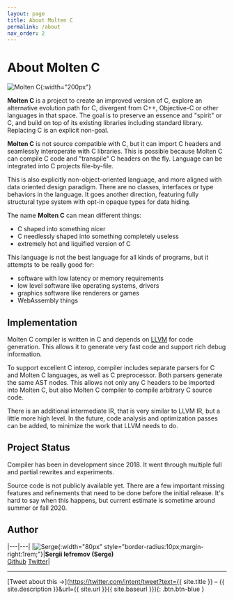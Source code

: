 ```yaml
---
layout: page
title: About Molten C
permalink: /about
nav_order: 2
---
```

# About Molten C

![Molten C]({{site.url}}/logo.svg){:width="200px"}

__Molten C__ is a project to create an improved version of C, explore
an alternative evolution path for C, divergent from C++, Objective-C or other
languages in that space.
The goal is to preserve an essence and "spirit" or C, and build on top of
its existing libraries including standard library. Replacing C is an
explicit non-goal.

__Molten C__ is not source compatible with C,
but it can import C headers and seamlessly interoperate with C libraries. This
is possible because Molten C can compile C code and "transpile" C headers on the fly.
Language can be integrated into C projects file-by-file.

This is also explicitly non-object-oriented language, and more aligned with
data oriented design paradigm.
There are no classes, interfaces or type behaviors in the language. It goes another direction,
featuring fully structural type system with opt-in opaque types for data hiding.

The name __Molten C__ can mean different things:

- C shaped into something nicer
- C needlessly shaped into something completely useless
- extremely hot and liquified version of C

This language is not the best language for all kinds of programs, but it attempts
to be really good for:

- software with low latency or memory requirements
- low level software like operating systems, drivers
- graphics software like renderers or games
- WebAssembly things

## Implementation

Molten C compiler is written in C and depends on [LLVM](http://llvm.org/) for
code generation. This allows it to generate very fast code and support
rich debug information.

To support excellent C interop, compiler includes separate parsers for
C and Molten C languages, as well as C
preprocessor. Both parsers generate the same AST nodes. This
allows not only any C headers to be imported into Molten C, but also
Molten C compiler to compile arbitrary C source code.

There is an additional intermediate IR, that is very similar to LLVM IR,
but a little more high level. In the future, code analysis and
optimization passes can be
added, to minimize the work that LLVM needs to do.

## Project Status

Compiler has been in development since 2018. It went through
multiple full and partial rewrites and experiments.

Source code is not publicly available yet. There are a few
important missing features and refinements that need to be done before the
initial release.
It's hard to say when this happens, but current estimate is sometime
around summer or fall 2020.

## Author

|---|---|
|![Serge](https://avatars1.githubusercontent.com/u/6034700?s=460&v=4){:width="80px" style="border-radius:10px;margin-right:1rem;"}|**Sergii Iefremov (Serge)**<br>[Github](https://github.com/iefserge) [Twitter](https://twitter.com/iefserge)|


---

[Tweet about this &#x2192;](https://twitter.com/intent/tweet?text={{ site.title }} – {{ site.description }}&url={{ site.url }}{{ site.baseurl }}){: .btn.btn-blue }
